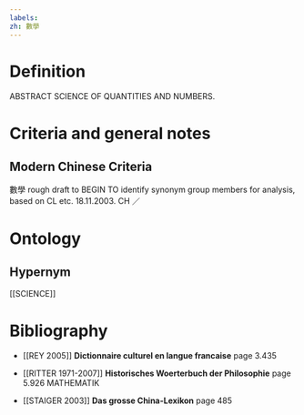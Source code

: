 ```yaml
---
labels: 
zh: 數學
---
```


# Definition
ABSTRACT SCIENCE OF QUANTITIES AND NUMBERS.
# Criteria and general notes
## Modern Chinese Criteria
數學
rough draft to BEGIN TO identify synonym group members for analysis, based on CL etc. 18.11.2003. CH ／
# Ontology

## Hypernym
[[SCIENCE]]
# Bibliography
- [[REY 2005]]
**Dictionnaire culturel en langue francaise** page 3.435

- [[RITTER 1971-2007]]
**Historisches Woerterbuch der Philosophie** page 5.926
MATHEMATIK
- [[STAIGER 2003]]
**Das grosse China-Lexikon** page 485
